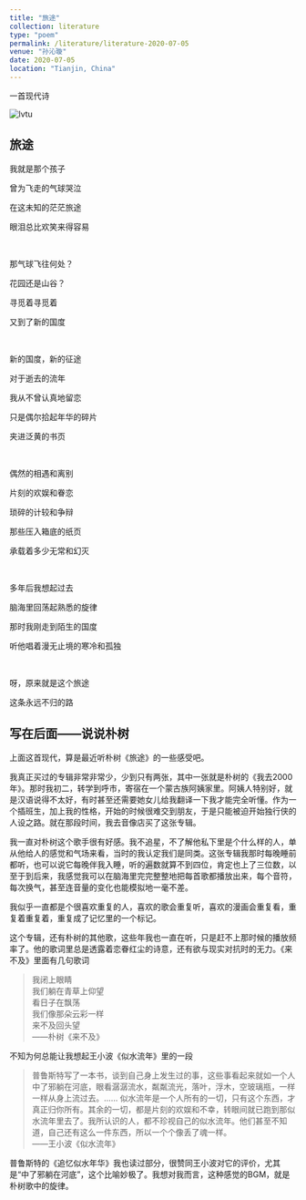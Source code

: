 ```yaml
---
title: "旅途"
collection: literature
type: "poem"
permalink: /literature/literature-2020-07-05
venue: "孙沁璇"
date: 2020-07-05
location: "Tianjin, China"
---
```


一首现代诗

![lvtu](https://sunqinxuan.github.io/images/literature-2020-07-05-img1.webp)

## 旅途

我就是那个孩子

曾为飞走的气球哭泣

在这未知的茫茫旅途

眼泪总比欢笑来得容易

<br>

那气球飞往何处？

花园还是山谷？

寻觅着寻觅着

又到了新的国度

<br>

新的国度，新的征途

对于逝去的流年

我从不曾认真地留恋

只是偶尔拾起年华的碎片

夹进泛黄的书页

<br>

偶然的相遇和离别

片刻的欢娱和眷恋

琐碎的计较和争辩

那些压入箱底的纸页

承载着多少无常和幻灭

<br>

多年后我想起过去

脑海里回荡起熟悉的旋律

那时我刚走到陌生的国度

听他唱着漫无止境的寒冷和孤独

<br>

呀，原来就是这个旅途

这条永远不归的路

## 写在后面——说说朴树

上面这首现代，算是最近听朴树《旅途》的一些感受吧。

我真正买过的专辑非常非常少，少到只有两张，其中一张就是朴树的《我去2000年》。那时我初二，转学到呼市，寄宿在一个蒙古族阿姨家里。阿姨人特别好，就是汉语说得不太好，有时甚至还需要她女儿给我翻译一下我才能完全听懂。作为一个插班生，加上我的性格，开始的时候很难交到朋友，于是只能被迫开始独行侠的人设之路。就在那段时间，我去音像店买了这张专辑。

我一直对朴树这个歌手很有好感。我不追星，不了解他私下里是个什么样的人，单从他给人的感觉和气场来看，当时的我认定我们是同类。这张专辑我那时每晚睡前都听，也可以说它每晚伴我入睡，听的遍数就算不到四位，肯定也上了三位数，以至于到后来，我感觉我可以在脑海里完完整整地把每首歌都播放出来，每个音符，每次换气，甚至连音量的变化也能模拟地一毫不差。

我似乎一直都是个很喜欢重复的人，喜欢的歌会重复听，喜欢的漫画会重复看，重复着重复着，重复成了记忆里的一个标记。

这个专辑，还有朴树的其他歌，这些年我也一直在听，只是赶不上那时候的播放频率了。他的歌词里总是透露着恋眷红尘的诗意，还有欲与现实对抗时的无力。《来不及》里面有几句歌词

>我闭上眼睛<br>
>我们躺在青草上仰望<br>
>看日子在飘荡<br>
>我们像那朵云彩一样<br>
>来不及回头望<br>
>——朴树《来不及》

不知为何总能让我想起王小波《似水流年》里的一段

>普鲁斯特写了一本书，谈到自己身上发生过的事，这些事看起来就如一个人中了邪躺在河底，眼看潺潺流水，粼粼流光，落叶，浮木，空玻璃瓶，一样一样从身上流过去。…… 似水流年是一个人所有的一切，只有这个东西，才真正归你所有。其余的一切，都是片刻的欢娱和不幸，转眼间就已跑到那似水流年里去了。我所认识的人，都不珍视自己的似水流年。他们甚至不知道，自己还有这么一件东西，所以一个个像丢了魂一样。<br>
>——王小波《似水流年》

普鲁斯特的《追忆似水年华》我也读过部分，很赞同王小波对它的评价，尤其是“中了邪躺在河底”，这个比喻妙极了。我想对我而言，这种感觉的BGM，就是朴树歌中的旋律。
